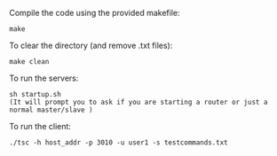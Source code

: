 
Compile the code using the provided makefile:

    make

To clear the directory (and remove .txt files):
   
    make clean

To run the servers:

    sh startup.sh
    (It will prompt you to ask if you are starting a router or just a normal master/slave )

To run the client:  

    ./tsc -h host_addr -p 3010 -u user1 -s testcommands.txt

